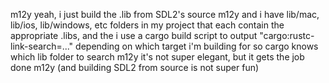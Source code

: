 
m12y
yeah, i just build the .lib from SDL2's source
m12y
and i have lib/mac, lib/ios, lib/windows, etc folders in my project that each contain the appropriate .libs, and the i use a cargo build script to output "cargo:rustc-link-search=..." depending on which target i'm building for so cargo knows which lib folder to search
m12y
it's not super elegant, but it gets the job done
m12y
(and building SDL2 from source is not super fun)